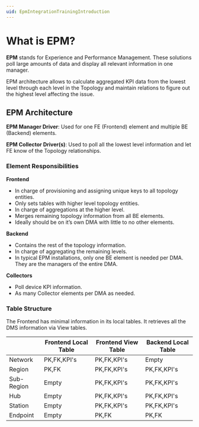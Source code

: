 ```yaml
---
uid: EpmIntegrationTrainingIntroduction
---
```


# What is EPM?

**EPM** stands for Experience and Performance Management. These solutions poll large amounts of data and display all relevant information in one manager.

EPM architecture allows to calculate aggregated KPI data from the lowest level through each level in the Topology and maintain relations to figure out the highest level affecting the issue.

## EPM Architecture

**EPM Manager Driver**: Used for one FE (Frontend) element and multiple BE (Backend) elements.

**EPM Collector Driver(s)**: Used to poll all the lowest level information and let FE know of the Topology relationships.

### Element Responsibilities

**Frontend**
-	In charge of provisioning and assigning unique keys to all topology entities.
-	Only sets tables with higher level topology entities.
-	In charge of aggregations at the higher level.
-	Merges remaining topology information from all BE elements.
-	Ideally should be on it’s own DMA with little to no other elements.

**Backend**
-	Contains the rest of the topology information.
-	In charge of aggregating the remaining levels.
-	In typical EPM installations, only one BE element is needed per DMA. They are the managers of the entire DMA.

**Collectors**
-	Poll device KPI information.
-	As many Collector elements per DMA as needed.

### Table Structure

The Frontend has minimal information in its local tables. It retrieves all the DMS information via View tables.

|  | Frontend Local Table | Frontend View Table | Backend Local Table |
| --- | --- | --- | --- |
| Network |	PK,FK,KPI's	| PK,FK,KPI's |	Empty |
| Region |	PK,FK	| PK,FK,KPI's |	PK,FK,KPI's |
| Sub-Region |	Empty	| PK,FK,KPI's |	PK,FK,KPI's |
| Hub |	Empty	| PK,FK,KPI's |	PK,FK,KPI's |
| Station |	Empty	| PK,FK,KPI's |	PK,FK,KPI's |
| Endpoint |	Empty	| PK,FK |	PK,FK |
